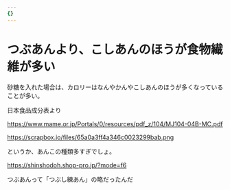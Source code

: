 ```yaml
---
{}
---
```

# つぶあんより、こしあんのほうが食物繊維が多い

砂糖を入れた場合は、カロリーはなんやかんやこしあんのほうが多くなっていることが多い。

日本食品成分表より

https://www.mame.or.jp/Portals/0/resources/pdf_z/104/MJ104-04B-MC.pdf

https://scrapbox.io/files/65a0a3ff4a346c0023299bab.png

というか、あんこの種類多すぎでしょ。

https://shinshodoh.shop-pro.jp/?mode=f6

つぶあんって「つぶし練あん」の略だったんだ